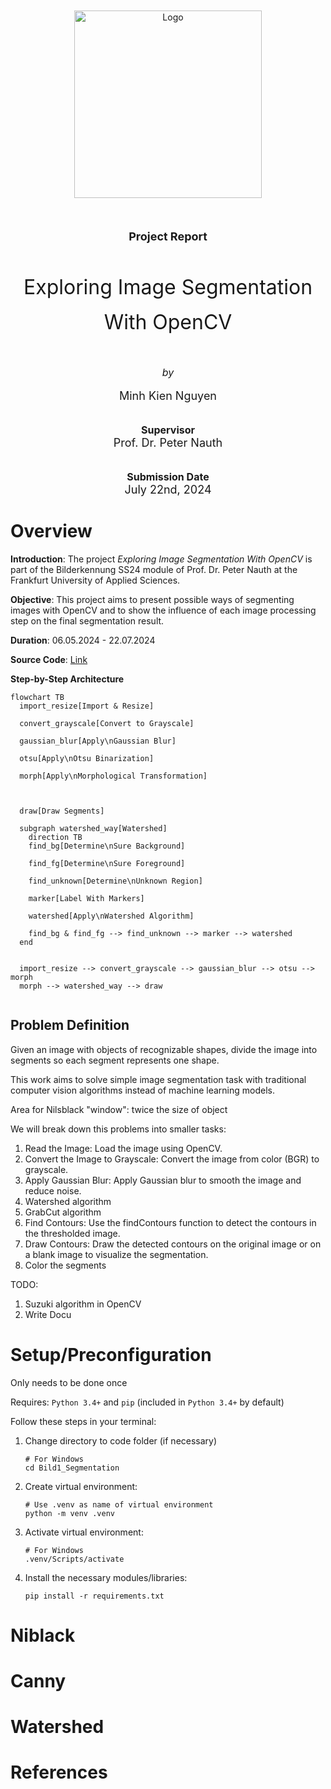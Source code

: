 <br>
<br>

<div style="text-align: center;">
  <img src="https://upload.wikimedia.org/wikipedia/de/9/9f/Frankfurt_University_of_Applied_Sciences_logo.svg" width="300" alt="Logo">
</div>

<br>
<br>
<br>

<div style="text-align: center;">
  <font size="4"><strong>Project Report</strong></font>
</div>

<br>
<br>
<br>

<div style="text-align: center;">
  <font size="6.9">Exploring Image Segmentation</font>
</div>
<br>
<div style="text-align: center;">
  <font size="6.9">With OpenCV</font>
</div>

<br>
<br>
<br>

<div style="text-align: center;">
  <font size="3"><em>by</em></font>
</div>
<br>
<div style="text-align: center;">
  <font size="4">Minh Kien Nguyen</font>
  <br>
</div>

<br>
<br>

<div style="text-align: center;">
  <font size="3"><strong>Supervisor</strong></font>
  <br>
  <font size="4">Prof. Dr. Peter Nauth</font>
</div>

<br>
<br>

<div style="text-align: center;">
  <font size="3"><strong>Submission Date</strong></font>
  <br>
  <font size="4">July 22nd, 2024</font>
</div>



<div style="page-break-after: always"></div>


# Overview

**Introduction**: The project *Exploring Image Segmentation With OpenCV* is part of the Bilderkennung SS24 module of Prof. Dr. Peter Nauth at the Frankfurt University of Applied Sciences.

**Objective**: This project aims to present possible ways of segmenting images with OpenCV and to show the influence of each image processing step on the final segmentation result.

**Duration**: 06.05.2024 - 22.07.2024

**Source Code**: [Link](https://github.com/krieger1512/Bild1_Segmentation)

**Step-by-Step Architecture**

```mermaid
flowchart TB
  import_resize[Import & Resize]

  convert_grayscale[Convert to Grayscale]

  gaussian_blur[Apply\nGaussian Blur]

  otsu[Apply\nOtsu Binarization]

  morph[Apply\nMorphological Transformation]

  

  draw[Draw Segments]

  subgraph watershed_way[Watershed]
    direction TB
    find_bg[Determine\nSure Background]

    find_fg[Determine\nSure Foreground]

    find_unknown[Determine\nUnknown Region]

    marker[Label With Markers]

    watershed[Apply\nWatershed Algorithm]

    find_bg & find_fg --> find_unknown --> marker --> watershed
  end

  
  import_resize --> convert_grayscale --> gaussian_blur --> otsu --> morph
  morph --> watershed_way --> draw
  
```

## Problem Definition

Given an image with objects of recognizable shapes, divide the image into segments so each segment represents one shape.

This work aims to solve simple image segmentation task with traditional computer vision algorithms instead of machine learning models.
  
Area for Nilsblack "window": twice the size of object

We will break down this problems into smaller tasks:
1. Read the Image: Load the image using OpenCV.
2. Convert the Image to Grayscale: Convert the image from color (BGR) to grayscale.
3. Apply Gaussian Blur: Apply Gaussian blur to smooth the image and reduce noise.
4. Watershed algorithm
5. GrabCut algorithm
6. Find Contours: Use the findContours function to detect the contours in the thresholded image.
7. Draw Contours: Draw the detected contours on the original image or on a blank image to visualize the segmentation.
8. Color the segments

TODO:
1. Suzuki algorithm in OpenCV
2. Write Docu

# Setup/Preconfiguration

Only needs to be done once

Requires: ``Python 3.4+`` and ``pip`` (included in `Python 3.4+` by default)

Follow these steps in your terminal:

1. Change directory to code folder (if necessary)
    ```
    # For Windows
    cd Bild1_Segmentation
    ```
2. Create virtual environment:
    ```
    # Use .venv as name of virtual environment
    python -m venv .venv 
    ```
3. Activate virtual environment:
    ```
    # For Windows
    .venv/Scripts/activate 
    ```
4. Install the necessary modules/libraries:
    ```
    pip install -r requirements.txt    
    ```

# Niblack

# Canny

# Watershed

# References